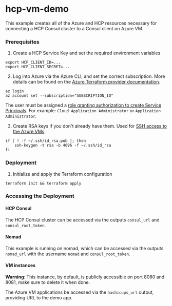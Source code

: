 # hcp-vm-demo

This example creates all of the Azure and HCP resources necessary for connecting a HCP Consul cluster to a Consul client on Azure VM.

### Prerequisites

1. Create a HCP Service Key and set the required environment variables

```
export HCP_CLIENT_ID=...
export HCP_CLIENT_SECRET=...
```

2. Log into Azure via the Azure CLI, and set the correct subscription. More details can be found on the [Azure Terraform provider documentation](https://registry.terraform.io/providers/hashicorp/azurerm/latest/docs/guides/azure_cli).

```
az login
az account set --subscription="SUBSCRIPTION_ID"
```

The user must be assigned a [role granting authorization to create Service Principals](https://docs.microsoft.com/en-us/graph/api/serviceprincipal-post-serviceprincipals?view=graph-rest-1.0&tabs=http#permissions). For example: `Cloud Application Administrator` or `Application Administrator`.

3. Create RSA keys if you don't already have them. Used for [SSH access to the Azure VMs](https://registry.terraform.io/providers/hashicorp/azurerm/latest/docs/resources/linux_virtual_machine).

```
if [ ! -f ~/.ssh/id_rsa.pub ]; then
    ssh-keygen -t rsa -b 4096 -f ~/.ssh/id_rsa
fi
```

### Deployment

1. Initialize and apply the Terraform configuration

```
terraform init && terraform apply
```

### Accessing the Deployment

#### HCP Consul

The HCP Consul cluster can be accessed via the outputs `consul_url` and
`consul_root_token`.

#### Nomad

This example is running on nomad, which can be accessed via the outputs `nomad_url` with the username `nomad` and `consul_root_token`.

#### VM instances

**Warning**: This instance, by default, is publicly accessible on port 8080 and 8081, make sure to delete it when done.

The Azure VM applications be accessed via the `hashicups_url` output, providing URL to the demo app.
